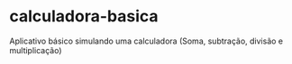 # calculadora-basica
Aplicativo básico simulando uma calculadora (Soma, subtração, divisão e multiplicação)
